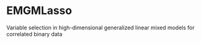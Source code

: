 # EMGMLasso
Variable selection in high-dimensional generalized linear mixed models for correlated binary data
